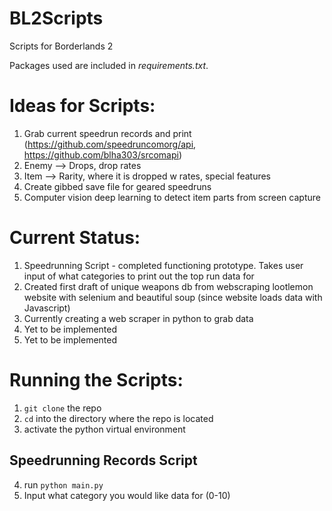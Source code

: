 # BL2Scripts
Scripts for Borderlands 2


Packages used are included in _requirements.txt_.



# Ideas for Scripts:
1. Grab current speedrun records and print (https://github.com/speedruncomorg/api, https://github.com/blha303/srcomapi)
2. Enemy --> Drops, drop rates
3. Item --> Rarity, where it is dropped w rates, special features
4. Create gibbed save file for geared speedruns
5. Computer vision deep learning to detect item parts from screen capture

# Current Status:
1. Speedrunning Script - completed functioning prototype. Takes user input of what categories to print out the top run data for
2. Created first draft of unique weapons db from webscraping lootlemon website with selenium and beautiful soup (since website loads data with Javascript)
3. Currently creating a web scraper in python to grab data
4. Yet to be implemented
5. Yet to be implemented

# Running the Scripts:

1. `git clone` the repo
2. `cd` into the directory where the repo is located
3. activate the python virtual environment


## Speedrunning Records Script
4. run `python main.py`
5. Input what category you would like data for (0-10)
